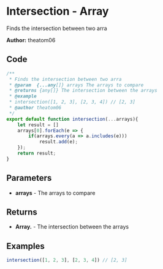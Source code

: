 # Intersection - Array
Finds the intersection between two arra

**Author:** theatom06


## Code
```js
/**
 * Finds the intersection between two arra
 * @param  {...any[]} arrays The arrays to compare
 * @returns {any[]} The intersection between the arrays
 * @example
 * intersection([1, 2, 3], [2, 3, 4]) // [2, 3]
 * @author theatom06
 */
export default function intersection(...arrays){
    let result = []
    arrays[0].forEach(e => {
        if(arrays.every(a => a.includes(e)))
            result.add(e);
    });
    return result;
}
```

## Parameters
* **arrays** - The arrays to compare


## Returns
* **Array.<any>** - The intersection between the arrays


## Examples
```js
intersection([1, 2, 3], [2, 3, 4]) // [2, 3]

```
